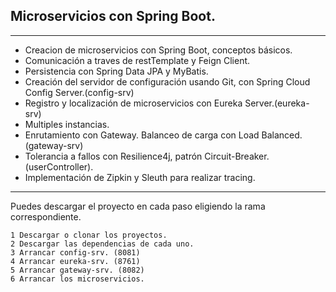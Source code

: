 ## Microservicios con Spring Boot.
---

* Creacion de microservicios con Spring Boot, conceptos básicos.
* Comunicación a traves de restTemplate y  Feign Client.
* Persistencia con Spring Data JPA y MyBatis.
* Creación del servidor de configuración usando Git, con Spring Cloud Config Server.(config-srv)
* Registro y localización de microservicios con Eureka Server.(eureka-srv)
* Multiples instancias.
* Enrutamiento con Gateway. Balanceo de carga con Load Balanced. (gateway-srv)
* Tolerancia a fallos con Resilience4j, patrón Circuit-Breaker. (userController).
* Implementación de Zipkin y Sleuth para realizar tracing.

---

Puedes descargar el proyecto en cada paso eligiendo la rama correspondiente.

    1 Descargar o clonar los proyectos. 
    2 Descargar las dependencias de cada uno. 
    3 Arrancar config-srv. (8081)
    4 Arrancar eureka-srv. (8761)
    5 Arrancar gateway-srv. (8082)
    6 Arrancar los microservicios.